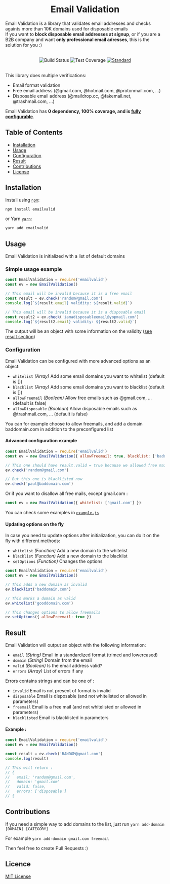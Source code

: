 <h1 align="center">Email Validation</h1>

Email Validation is a library that validates email addresses and checks againts more than 10K domains used for disposable emails<br />
If you want to **block disposable email addresses at signup**, or if you are a B2B company and want **only professional email adresses**, this is the solution for you :)<br />
<br />

<div align="center">
  <!-- Build Status -->
  <img src="https://img.shields.io/travis/romainsimon/emailvalid.svg?style=flat-square"
    alt="Build Status" />
  <!-- Test Coverage -->
  <img src="https://img.shields.io/coveralls/github/romainsimon/emailvalid/master.svg?style=flat-square"
    alt="Test Coverage" />
  <!-- Standard -->
  <a href="https://standardjs.com">
    <img src="https://img.shields.io/badge/code%20style-standard-brightgreen.svg?style=flat-square"
      alt="Standard" />
  </a>
</div>

<br />

This library does multiple verifications:
- Email format validation
- Free email address (@gmail.com, @hotmail.com, @protonmail.com, ...)
- Disposable email address (@maildrop.cc, @fakemail.net, @trashmail.com, ...)

Email Validation has **0 dependency, 100% coverage, and is [fully configurable](#configuration)**.


## Table of Contents

- [Installation](#installation)
- [Usage](#usage)
- [Configuration](#configuration)
- [Result](#result)
- [Contributions](#contributions)
- [License](#license)

## Installation

Install using [`npm`](https://www.npmjs.com/package/emailvalid):

```bash
npm install emailvalid
```

or Yarn [`yarn`](https://yarnpkg.com/en/package/emailvalid):

```bash
yarn add emailvalid
```

## Usage

Email Validation is initialized with a list of default domains

### Simple usage example

```javascript
const EmailValidation = require('emailvalid')
const ev = new EmailValidation()

// This email will be invalid because it is a free email
const result = ev.check('random@gmail.com')
console.log(`${result.email} validity: ${result.valid}`)

// This email will be invalid because it is a disposable email
const result2 = ev.check('iamadisposableemail@yopmail.com')
console.log(`${result2.email} validity: ${result2.valid}`)

```

The output will be an object with some information on the validity ([see result section](#result))


### Configuration

Email Validation can be configured with more advanced options as an object:

- `whitelist` _(Array)_ Add some email domains you want to whitelist (default is [])
- `blacklist` _(Array)_ Add some email domains you want to blacklist (default is [])
- `allowFreemail` _(Boolean)_ Allow free emails such as @gmail.com, ... (default is false)
- `allowDisposable` _(Boolean)_ Allow disposable emails such as @trashmail.com, ... (default is false)

You can for example choose to allow freemails, and add a domain baddomain.com in addition to the preconfigured list

#### Advanced configuration example

```javascript
const EmailValidation = require('emailvalid')
const ev = new EmailValidation({ allowFreemail: true, blacklist: ['baddomain.com'] })

// This one should have result.valid = true because we allowed free mails such as gmail.com
ev.check('random@gmail.com')

// But this one is blacklisted now 
ev.check('paul@baddomain.com')

```

Or if you want to disallow all free mails, except gmail.com :

```javascript
const ev = new EmailValidation({ whitelist: ['gmail.com'] })

```

You can check some examples in [`example.js`](https://github.com/romainsimon/emailvalid/blob/master/example.js)

#### Updating options on the fly

In case you need to update options after initialization, you can do it on the fly with different methods:

- `whitelist` _(Function)_ Add a new domain to the whitelist
- `blacklist` _(Function)_ Add a new domain to the blacklist
- `setOptions` _(Function)_ Changes the options


```javascript
const EmailValidation = require('emailvalid')
const ev = new EmailValidation()

// This adds a new domain as invalid
ev.blacklist('baddomain.com')

// This marks a domain as valid
ev.whitelist('gooddomain.com')

// This changes options to allow freemails
ev.setOptions({ allowFreemail: true })

```


## Result

Email Validation will output an object with the following information:

- `email` _(String)_ Email in a standardized format (trimed and lowercased)
- `domain` _(String)_ Domain from the email
- `valid` _(Boolean)_ Is the email address valid?
- `errors` _(Array)_ List of errors if any

Errors contains strings and can be one of :
- `invalid` Email is not present of format is invalid
- `disposable` Email is disposable (and not whitelisted or allowed in parameters)
- `freemail` Email is a free mail (and not whitelisted or allowed in parameters)
- `blacklisted` Email is blacklisted in parameters

#### Example :

```javascript
const EmailValidation = require('emailvalid')
const ev = new EmailValidation()

const result = ev.check('RANDOM@gmail.com')
console.log(result)

// This will return :
// {
//   email: 'random@gmail.com',
//   domain: 'gmail.com'
//   valid: false,
//   errors: ['disposable']
// {

```

## Contributions

If you need a simple way to add domains to the list, just run `yarn add-domain [DOMAIN] [CATEGORY]`

For example `yarn add-domain gmail.com freemail`

Then feel free to create Pull Requests :)


## Licence

[MIT License](https://github.com/romainsimon/emailvalid/blob/master/LICENSE)
